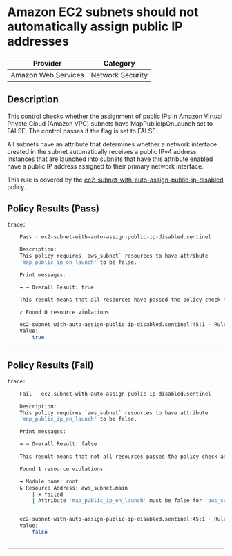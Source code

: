# Amazon EC2 subnets should not automatically assign public IP addresses

| Provider            |     Category     |
|---------------------| ---------------- |
| Amazon Web Services | Network Security |

## Description

This control checks whether the assignment of public IPs in Amazon Virtual Private Cloud (Amazon VPC) subnets have MapPublicIpOnLaunch set to FALSE. The control passes if the flag is set to FALSE.

All subnets have an attribute that determines whether a network interface created in the subnet automatically receives a public IPv4 address. Instances that are launched into subnets that have this attribute enabled have a public IP address assigned to their primary network interface.

This rule is covered by the [ec2-subnet-with-auto-assign-public-ip-disabled](../../policies/ec2/ec2-subnet-with-auto-assign-public-ip-disabled.sentinel) policy.

## Policy Results (Pass)
```bash
trace:

    Pass - ec2-subnet-with-auto-assign-public-ip-disabled.sentinel

    Description:
    This policy requires `aws_subnet` resources to have attribute
    'map_public_ip_on_launch' to be false.

    Print messages:

    → → Overall Result: true

    This result means that all resources have passed the policy check for the policy ec2-ebs-snapshot-public-restorable-check-account-level.

    ✓ Found 0 resource violations

    ec2-subnet-with-auto-assign-public-ip-disabled.sentinel:45:1 - Rule "main"
    Value:
        true

```

---

## Policy Results (Fail)
```bash
trace:

    Fail - ec2-subnet-with-auto-assign-public-ip-disabled.sentinel

    Description:
    This policy requires `aws_subnet` resources to have attribute
    'map_public_ip_on_launch' to be false.

    Print messages:

    → → Overall Result: false

    This result means that not all resources passed the policy check and the protected behavior is not allowed for the policy ec2-ebs-snapshot-public-restorable-check-account-level.

    Found 1 resource violations

    → Module name: root
    ↳ Resource Address: aws_subnet.main
        | ✗ failed
        | Attribute 'map_public_ip_on_launch' must be false for 'aws_subnet' resources. Refer to https://docs.aws.amazon.com/securityhub/latest/userguide/ec2-controls.html#ec2-15 for more details.


    ec2-subnet-with-auto-assign-public-ip-disabled.sentinel:45:1 - Rule "main"
    Value:
        false
        
```
---